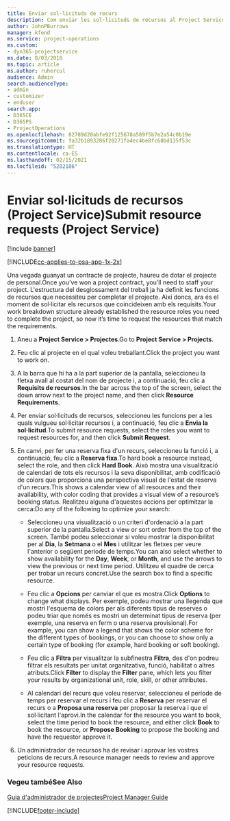 ```yaml
---
title: Enviar sol·licituds de recurs
description: Com enviar les sol·licituds de recursos al Project Service
author: JohnPBurrows
manager: kfend
ms.service: project-operations
ms.custom:
- dyn365-projectservice
ms.date: 8/03/2018
ms.topic: article
ms.author: ruhercul
audience: Admin
search.audienceType:
- admin
- customizer
- enduser
search.app:
- D365CE
- D365PS
- ProjectOperations
ms.openlocfilehash: 82789d20abfe92f125678a589f5b7e2a54c0b19e
ms.sourcegitcommit: fa32b1893286f20271fa4ec4be8fc68bd135f53c
ms.translationtype: HT
ms.contentlocale: ca-ES
ms.lasthandoff: 02/15/2021
ms.locfileid: "5282186"
---
```

# <a name="submit-resource-requests-project-service"></a><span data-ttu-id="7526a-103">Enviar sol·licituds de recursos (Project Service)</span><span class="sxs-lookup"><span data-stu-id="7526a-103">Submit resource requests (Project Service)</span></span>

[!include [banner](../includes/psa-now-project-operations.md)]

[!INCLUDE[cc-applies-to-psa-app-1x-2x](../includes/cc-applies-to-psa-app-1x-2x.md)]

<span data-ttu-id="7526a-104">Una vegada guanyat un contracte de projecte, haureu de dotar el projecte de personal.</span><span class="sxs-lookup"><span data-stu-id="7526a-104">Once you’ve won a project contract, you’ll need to staff your project.</span></span> <span data-ttu-id="7526a-105">L'estructura del desglossament del treball ja ha definit les funcions de recursos que necessiteu per completar el projecte. Així doncs, ara és el moment de sol·licitar els recursos que coincideixen amb els requisits.</span><span class="sxs-lookup"><span data-stu-id="7526a-105">Your work breakdown structure already established the resource roles you need to complete the project, so now it’s time to request the resources that match the requirements.</span></span>  
  
1.  <span data-ttu-id="7526a-106">Aneu a **Project Service > Projectes**.</span><span class="sxs-lookup"><span data-stu-id="7526a-106">Go to **Project Service > Projects**.</span></span>  
  
2.  <span data-ttu-id="7526a-107">Feu clic al projecte en el qual voleu treballant.</span><span class="sxs-lookup"><span data-stu-id="7526a-107">Click the project you want to work on.</span></span>  
  
3.  <span data-ttu-id="7526a-108">A la barra que hi ha a la part superior de la pantalla, seleccioneu la fletxa avall al costat del nom de projecte i, a continuació, feu clic a **Requisits de recursos**.</span><span class="sxs-lookup"><span data-stu-id="7526a-108">In the bar across the top of the screen, select the down arrow next to the project name, and then click **Resource Requirements**.</span></span>  
  
4.  <span data-ttu-id="7526a-109">Per enviar sol·licituds de recursos, seleccioneu les funcions per a les quals vulgueu sol·licitar recursos i, a continuació, feu clic a **Envia la sol·licitud**.</span><span class="sxs-lookup"><span data-stu-id="7526a-109">To submit resource requests, select the roles you want to request resources for, and then click **Submit Request**.</span></span>  
  
5.  <span data-ttu-id="7526a-110">En canvi, per fer una reserva fixa d'un recurs, seleccioneu la funció i, a continuació, feu clic a **Reserva fixa**.</span><span class="sxs-lookup"><span data-stu-id="7526a-110">To hard book a resource instead, select the role, and then click **Hard Book**.</span></span> <span data-ttu-id="7526a-111">Això mostra una visualització de calendari de tots els recursos i la seva disponibilitat, amb codificació de colors que proporciona una perspectiva visual de l'estat de reserva d'un recurs.</span><span class="sxs-lookup"><span data-stu-id="7526a-111">This shows a calendar view of all resources and their availability, with color coding that provides a visual view of a resource’s booking status.</span></span> <span data-ttu-id="7526a-112">Realitzeu alguna d'aquestes accions per optimitzar la cerca:</span><span class="sxs-lookup"><span data-stu-id="7526a-112">Do any of the following to optimize your search:</span></span>  
  
    -   <span data-ttu-id="7526a-113">Seleccioneu una visualització o un criteri d'ordenació a la part superior de la pantalla.</span><span class="sxs-lookup"><span data-stu-id="7526a-113">Select a view or sort order from the top of the screen.</span></span> <span data-ttu-id="7526a-114">També podeu seleccionar si voleu mostrar la disponibilitat per al **Dia**, la **Setmana** o el **Mes** i utilitzar les fletxes per veure l'anterior o següent període de temps.</span><span class="sxs-lookup"><span data-stu-id="7526a-114">You can also select whether to show availability for the **Day**, **Week**, or **Month**, and use the arrows to view the previous or next time period.</span></span> <span data-ttu-id="7526a-115">Utilitzeu el quadre de cerca per trobar un recurs concret.</span><span class="sxs-lookup"><span data-stu-id="7526a-115">Use the search box to find a specific resource.</span></span>  
  
    -   <span data-ttu-id="7526a-116">Feu clic a **Opcions** per canviar el que es mostra.</span><span class="sxs-lookup"><span data-stu-id="7526a-116">Click **Options** to change what displays.</span></span> <span data-ttu-id="7526a-117">Per exemple, podeu mostrar una llegenda que mostri l'esquema de colors per als diferents tipus de reserves o podeu triar que només es mostri un determinat tipus de reserva (per exemple, una reserva en ferm o una reserva provisional).</span><span class="sxs-lookup"><span data-stu-id="7526a-117">For example, you can show a legend that shows the color scheme for the different types of bookings, or you can choose to show only a certain type of booking (for example, hard booking or soft booking).</span></span>  
  
    -   <span data-ttu-id="7526a-118">Feu clic a **Filtra** per visualitzar la subfinestra **Filtra**, des d'on podreu filtrar els resultats per unitat organitzativa, funció, habilitat o altres atributs.</span><span class="sxs-lookup"><span data-stu-id="7526a-118">Click **Filter** to display the **Filter** pane, which lets you filter your results by organizational unit, role, skill, or other attributes.</span></span>  
  
    -   <span data-ttu-id="7526a-119">Al calendari del recurs que voleu reservar, seleccioneu el període de temps per reservar el recurs i feu clic a **Reserva** per reservar el recurs o a **Proposa una reserva** per proposar la reserva i que el sol·licitant l'aprovi.</span><span class="sxs-lookup"><span data-stu-id="7526a-119">In the calendar for the resource you want to book, select the time period to book the resource, and either click **Book** to book the resource, or **Propose Booking** to propose the booking and have the requestor approve it.</span></span>  
  
6.  <span data-ttu-id="7526a-120">Un administrador de recursos ha de revisar i aprovar les vostres peticions de recurs.</span><span class="sxs-lookup"><span data-stu-id="7526a-120">A resource manager needs to review and approve your resource requests.</span></span>  
  
### <a name="see-also"></a><span data-ttu-id="7526a-121">Vegeu també</span><span class="sxs-lookup"><span data-stu-id="7526a-121">See Also</span></span>  
 [<span data-ttu-id="7526a-122">Guia d'administrador de projectes</span><span class="sxs-lookup"><span data-stu-id="7526a-122">Project Manager Guide</span></span>](../psa/project-manager-guide.md)


[!INCLUDE[footer-include](../includes/footer-banner.md)]